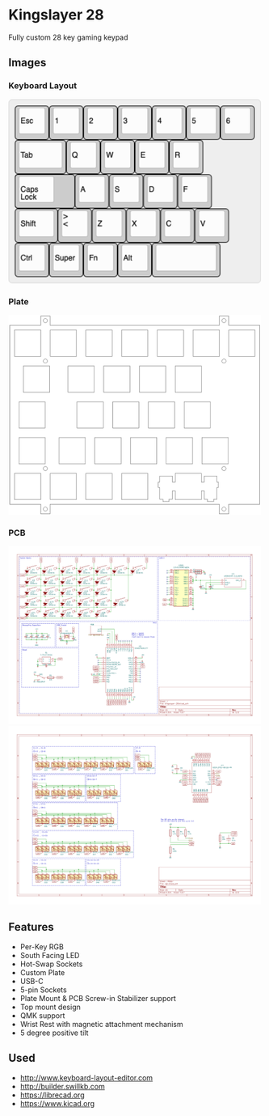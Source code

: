# Kingslayer 28
Fully custom 28 key gaming keypad

## Images
### Keyboard Layout
<img src="keyboard-layout-editor/keyboard-layout.png" width="500px"/>

### Plate
<img src="librecad/plate.png" width="500px"/>

### PCB
<img src="kicad/kingslayer-28-1.png" width="500px"/>
<img src="kicad/kingslayer-28-2.png" width="500px"/>

## Features
* Per-Key RGB
* South Facing LED
* Hot-Swap Sockets
* Custom Plate
* USB-C
* 5-pin Sockets
* Plate Mount & PCB Screw-in Stabilizer support
* Top mount design
* QMK support
* Wrist Rest with magnetic attachment mechanism
* 5 degree positive tilt

## Used
* http://www.keyboard-layout-editor.com
* http://builder.swillkb.com
* https://librecad.org
* https://www.kicad.org
